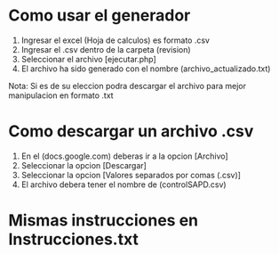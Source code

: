 # Como usar el generador

1. Ingresar el excel (Hoja de calculos) es formato .csv
2. Ingresar el .csv dentro de la carpeta (revision)
3. Seleccionar el archivo [ejecutar.php]
4. El archivo ha sido generado con el nombre (archivo_actualizado.txt)

Nota: Si es de su eleccion podra descargar el archivo para mejor manipulacion en formato .txt

# Como descargar un archivo .csv

1. En el (docs.google.com) deberas ir a la opcion [Archivo]
2. Seleccionar la opcion [Descargar]
3. Seleccionar la opcion [Valores separados por comas (.csv)]
4. El archivo debera tener el nombre de (controlSAPD.csv)

# Mismas instrucciones en Instrucciones.txt